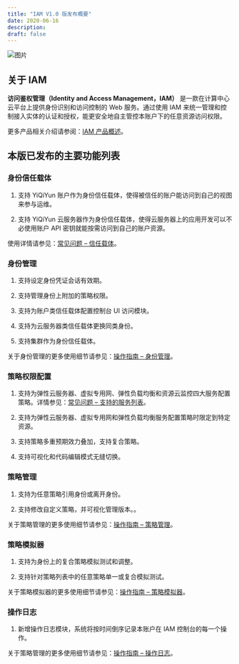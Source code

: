 ```yaml
---
title: "IAM V1.0 版发布概要"
date: 2020-06-16
description: 
draft: false
---
```


![图片](../../_images/iam.png)

## 关于 IAM

**访问鉴权管理（Identity and Access Management，IAM）** 是一款在计算中心云平台上提供身份识别和访问控制的 Web 服务。通过使用 IAM 来统一管理和控制接入实体的认证和授权，能更安全地自主管控本账户下的任意资源访问权限。

更多产品相关介绍请参阅：[IAM 产品概述](../../introduction/product_features/)。

## 本版已发布的主要功能列表

### 身份信任载体

1. 支持 YiQiYun 账户作为身份信任载体，使得被信任的账户能访问到自己的视图来参与运维。

2. 支持 YiQiYun 云服务器作为身份信任载体，使得云服务器上的应用开发可以不必使用账户 API 密钥就能按需访问到自己的账户资源。

使用详情请参见：[常见问题 – 信任载体](../../faq/principal)。

### 身份管理

1. 支持设定身份凭证会话有效期。

2. 支持管理身份上附加的策略权限。

3. 支持为账户类信任载体配置控制台 UI 访问模块。

4. 支持为云服务器类信任载体更换同类身份。
5. 支持集群作为身份信任载体。

关于身份管理的更多使用细节请参见：[操作指南 – 身份管理](../../manual/role)。

### 策略权限配置

1. 支持为弹性云服务器、虚拟专用网、弹性负载均衡和资源云监控四大服务配置策略。详情参见：[常见问题 – 支持的服务列表](../../faq/supported_services)。

2. 支持为弹性云服务器、虚拟专用网和弹性负载均衡服务配置策略时限定到特定资源。

3. 支持策略多重预期效力叠加，支持复合策略。

4. 支持可视化和代码编辑模式无缝切换。


### 策略管理

1. 支持为任意策略引用身份或离开身份。

2. 支持修改自定义策略，并可视化管理版本。。


关于策略管理的更多使用细节请参见：[操作指南 – 策略管理](../../manual/policy)。

### 策略模拟器

1. 支持为身份上的复合策略模拟测试和调整。

2. 支持针对策略列表中的任意策略单一或复合模拟测试。


关于策略模拟器的更多使用细节请参见：[操作指南 – 策略模拟器](../../manual/policies_simulate)。

### 操作日志

1. 新增操作日志模块，系统将按时间倒序记录本账户在 IAM 控制台的每一个操作。

关于策略管理的更多使用细节请参见：[操作指南 – 操作日志](../../manual/log)。





### 
